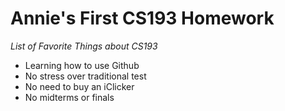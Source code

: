 # Annie's First CS193 Homework

*List of Favorite Things about CS193*
- Learning how to use Github
- No stress over traditional test
- No need to buy an iClicker
- No midterms or finals
